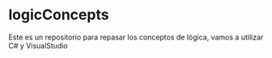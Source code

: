 # logicConcepts

Este es un repositorio para repasar los conceptos de lógica, vamos a utilizar C# y VisualStudio
